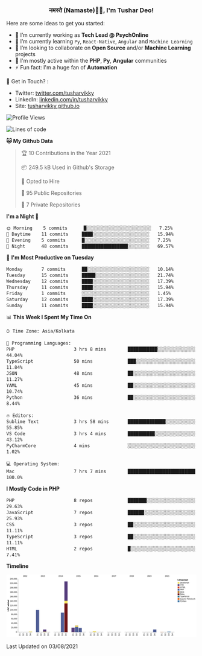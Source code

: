 <h3 align="center">नमस्ते (Namaste)🙏🏻, I'm Tushar Deo!</h3>

Here are some ideas to get you started:

- 🔭 I’m currently working as **Tech Lead @ PsychOnline**
- 🌱 I’m currently learning `Py`, `React-Native`, `Angular` and `Machine Learning`
- 👯 I’m looking to collaborate on **Open Source** and/or **Machine Learning** projects
- 💬 I'm mostly active within the **PHP**, **Py**, **Angular** communities
- ⚡ Fun fact: I'm a huge fan of **Automation**

📣 Get in Touch? :
- Twitter: [twitter.com/tusharvikky](https://twitter.com/tusharvikky)
- LinkedIn: [linkedin.com/in/tusharvikky](https://www.linkedin.com/in/tusharvikky/)
- Site: [tusharvikky.github.io](https://tusharvikky.github.io/)

<!--START_SECTION:waka-->
![Profile Views](http://img.shields.io/badge/Profile%20Views-0-blue)

![Lines of code](https://img.shields.io/badge/From%20Hello%20World%20I%27ve%20Written-514771%20lines%20of%20code-blue)

**🐱 My Github Data** 

> 🏆 10 Contributions in the Year 2021
 > 
> 📦 249.5 kB Used in Github's Storage 
 > 
> 💼 Opted to Hire
 > 
> 📜 95 Public Repositories 
 > 
> 🔑 7 Private Repositories  
 > 
**I'm a Night 🦉** 

```text
🌞 Morning    5 commits      █░░░░░░░░░░░░░░░░░░░░░░░░   7.25% 
🌆 Daytime    11 commits     ████░░░░░░░░░░░░░░░░░░░░░   15.94% 
🌃 Evening    5 commits      █░░░░░░░░░░░░░░░░░░░░░░░░   7.25% 
🌙 Night      48 commits     █████████████████░░░░░░░░   69.57%

```
📅 **I'm Most Productive on Tuesday** 

```text
Monday       7 commits      ██░░░░░░░░░░░░░░░░░░░░░░░   10.14% 
Tuesday      15 commits     █████░░░░░░░░░░░░░░░░░░░░   21.74% 
Wednesday    12 commits     ████░░░░░░░░░░░░░░░░░░░░░   17.39% 
Thursday     11 commits     ████░░░░░░░░░░░░░░░░░░░░░   15.94% 
Friday       1 commits      ░░░░░░░░░░░░░░░░░░░░░░░░░   1.45% 
Saturday     12 commits     ████░░░░░░░░░░░░░░░░░░░░░   17.39% 
Sunday       11 commits     ████░░░░░░░░░░░░░░░░░░░░░   15.94%

```


📊 **This Week I Spent My Time On** 

```text
⌚︎ Time Zone: Asia/Kolkata

💬 Programming Languages: 
PHP                      3 hrs 8 mins        ███████████░░░░░░░░░░░░░░   44.04% 
TypeScript               50 mins             ███░░░░░░░░░░░░░░░░░░░░░░   11.84% 
JSON                     48 mins             ██░░░░░░░░░░░░░░░░░░░░░░░   11.27% 
YAML                     45 mins             ██░░░░░░░░░░░░░░░░░░░░░░░   10.74% 
Python                   36 mins             ██░░░░░░░░░░░░░░░░░░░░░░░   8.44%

🔥 Editors: 
Sublime Text             3 hrs 58 mins       ██████████████░░░░░░░░░░░   55.85% 
VS Code                  3 hrs 4 mins        ██████████░░░░░░░░░░░░░░░   43.12% 
PyCharmCore              4 mins              ░░░░░░░░░░░░░░░░░░░░░░░░░   1.02%

💻 Operating System: 
Mac                      7 hrs 7 mins        █████████████████████████   100.0%

```

**I Mostly Code in PHP** 

```text
PHP                      8 repos             ███████░░░░░░░░░░░░░░░░░░   29.63% 
JavaScript               7 repos             ██████░░░░░░░░░░░░░░░░░░░   25.93% 
CSS                      3 repos             ██░░░░░░░░░░░░░░░░░░░░░░░   11.11% 
TypeScript               3 repos             ██░░░░░░░░░░░░░░░░░░░░░░░   11.11% 
HTML                     2 repos             █░░░░░░░░░░░░░░░░░░░░░░░░   7.41%

```


**Timeline**

![Chart not found](https://raw.githubusercontent.com/tusharvikky/tusharvikky/master/charts/bar_graph.png) 


 Last Updated on 03/08/2021
<!--END_SECTION:waka-->


